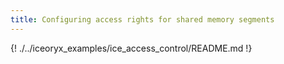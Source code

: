```yaml
---
title: Configuring access rights for shared memory segments
---
```


{! ./../iceoryx_examples/ice_access_control/README.md !}

